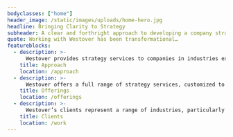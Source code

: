 ```yaml
---
bodyclasses: ["home"]
header_image: /static/images/uploads/home-hero.jpg
headline: Bringing Clarity to Strategy
subheader: A clear and forthright approach to developing a company strategy
quote: Working with Westover has been transformational…
featureblocks:
  - description: >-
      Westover provides strategy services to companies in industries experiencing disruption.
    title: Approach
    location: /approach
  - description: >-
      Westover offers a full range of strategy services, customized to client needs and resources.
    title: Offerings
    location: /offerings
  - description: >-
      Westover’s clients represent a range of industries, particularly financial services, but also healthcare, museums and others.
    title: Clients
    location: /work
---
```

